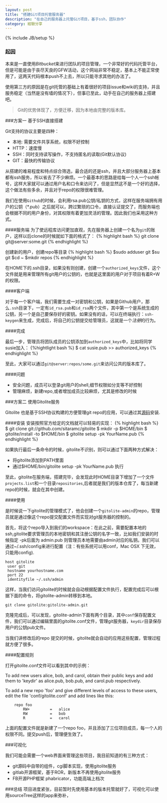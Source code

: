 ```yaml
---
layout: post
title: "搭建Git项目托管服务器"
description: "在自己的服务器上托管Git项目，基于ssh，团队协作"
category: 經驗分享
---
```

{% include JB/setup %}

### 起因
本来是一直使用*Bitbucket*来进行团队的项目管理，一个非常好的代码托管平台，但是可能是由于丧尽天良的GFW活动，这个网站非常不稳定，基本上不能正常使用了，这两天代码根本push不上去，所以只能寻求其他的办法了。

使用第三方的原因是在git托管的基础上有着很好的项目issue和wiki的支持，并且服务稳定（当然是没有墙的情况下），但事已至此，动手在自己的服务器上搭建吧。

>Git的优势体现了，方便迁移，因为本地由完整的版本库。


###方案一 基于SSH直接搭建

Git支持的协议主要是四种：

+ 本地: 需要文件共享系统，权限不好控制
+ HTTP：速度慢
+ SSH：同时支持读写操作，不支持匿名的读取(Git默认协议)
+ GIT：最快的传输协议

从搭建的难易程度和特点综合筛选，最合适的还是ssh，并且大部分服务器上基本都有ssh服务，所以省去了不少麻烦。一个最基本的思路是给每一个人一个ssh帐号，这样大家就可以通过用户名和口令来访问了，但是显然这不是一个好的选择，这个做法有些多余，并且对于repo的权限很难管理。

我们在使用`Github`的时候，会利用rsa.pub公钥/私钥的方式，这样在服务端拥有用户的公钥（*.pub）之后就可以，跨过繁琐的口令，直接认证提交了，而服务端也会根据不同的用户身份，对其权限有着更加灵活的管理。因此我们也采用这种方式。

####服务端
为了使远程库访问更加直观，先在服务器上创建一个名为`git`的账户，这样以后clone的时候就如下面的格式了：
{% highlight bash %}
git clone git@server:some.git
{% endhighlight %}

创建新的用户，创建repo等目录
{% highlight bash %}
$sudo adduser git
$su git
$cd ~
$mkdir repos
{% endhighlight %}

在HOME下的.ssh目录，如果没有则创建，创建一个`authorized_keys`文件，这个文件就是用来管理所有git用户的公钥的，也就是这里面的用户对于项目有着R+W的权限。

####客户端

对于每一个客户端，我们需要生成一对密钥和公钥，如果是Github用户，那么`.ssh`目录下，一定有`id_rsa.pub`和`id_rsa`两个文件，其中第一个是系统生成的公钥，另一个是自己要保存好的密钥。如果没有的话，可以在终端执行：`ssh-keygen`来生成，完成后，将自己的公钥提交给管理员，这就是一个*注册*的行为。

####完成

最后一步，管理员将团队成员的公钥添加到`authorized_keys`中，比如将同学susie加入：
{%hightlight bash %}
$ cat susie.pub >> authorized_keys
{% endhighlight %}

至此，大家可以通过`git@server:repos/some.git`来访问公共的版本库了。

####问题

+ 安全问题，成员可以登录git用户的shell,细节权限如分支等不好控制
+ 管理麻烦，新建repo,或者增加成员比较麻烦，尤其是修改的时候


###方案二 使用Gitolite服务

Gitolite 也是基于SSH协议构建的方便管理git repo的应用，可以通过其[源码](https://github.com/leeon/gitolite)安装.

####安装
安装按照官方给定的文档就可以轻易的实现：
{% highlight bash %}
$ git clone git://github.com/sitaramc/gitolite
$ mkdir -p $HOME/bin
$ gitolite/install -to $HOME/bin
$ gitolite setup -pk YourName.pub
{% endhighlight %}

如果执行最后一条命令的时候，gitolite不识别，则可以通过下面两种方式解决：

+ 将gitolite添加到PATH里面
+ 通过$HOME/bin/gitolite setup -pk YourName.pub 执行

至此，gitolite在服务端，搭建完毕，会发现此时HOME目录下增加了一个文件`projects.list`和一个目录`repositories`,后者就是我们的版本仓库了，每当新建repo的时候，就会在其中创建。

####使用

是时候说一下gitolite的管理模式了，他会创建一个`gitolite-admin`的repo，管理员就是通过像这个repo提交配置文件而实现对git服务器的控制的。

首先，将这个repo导入到我们的workspace：在此之前，需要配置本地的ssh,gitolite要求管理员的本地密钥和其注册公钥的名字一致，比如我们安装的时候指定 -pk后面为 admin.pub 则管理员本地需要由admin对应的私钥。我们可以通过~/.ssh/config来进行配置（注：有些系统可以用conf，Mac OSX 下无效，只能用config).

    host gitolite
     user git
     hostname yourhostname.com
     port 22
     identityfile ~/.ssh/admin
   
这样，当我们访问gitolite的时候就会自动根据配置文件执行，配置完成后可以根据下面的命令，将gitolite-admin转移到本地。

    git clone gitolite:gitolite-admin.git

克隆完成后，可以发现，gitolite-admin下面有两个目录，其中`conf`保存配置文件，我们可以通过编辑里面的gitolite.conf文件，管理git服务器，`keydir`目录保存用户的公钥pub文件。

当我们讲修改后的repo 提交的时候，gitolite就会自动的应用这些配置，管理过程就方便了很多。

####配置规则

打开gitolite.conf文件可以看到其中的示例：

To add new users alice, bob, and carol, obtain their public keys and add
    them to 'keydir' as alice.pub, bob.pub, and carol.pub respectively.

To add a new repo 'foo' and give different levels of access to these
    users, edit the file 'conf/gitolite.conf' and add lines like this:

        repo foo
            RW+         =   alice
            RW          =   bob
            R           =   carol
            
 上面的配置文件就是新建了一个repo foo，并且添加了三位项目成员，每一个人的权限不同。提交push后，管理便生效了。
 
 
###可视化

我们可能会需要一个web界面来管理这些项目，我目前知道的有三种方式：

+ git源码中自带的组件，cgi脚本实现，使用gitolite服务
+ gitlab开源框架，基于ROR，新版本不再使用gitolite服务
+ FB开源PHP框架 phabricator，功能高端上档次


###总结
项目进度紧张，目前暂时先使用基本的版本托管就好了，可视化可以使用sourceTree这样的app来弥补，          